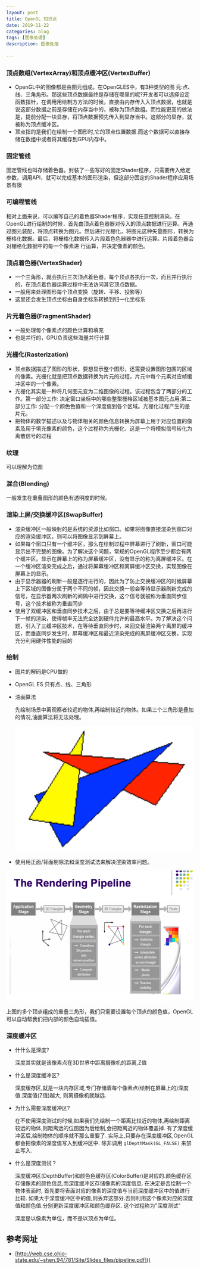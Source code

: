 ```yaml
---
layout: post
title: OpenGL 知识点
date: 2019-11-22
categories: blog
tags: [图像处理]
description: 图像处理

---
```


### 顶点数组(VertexArray)和顶点缓冲区(VertexBuffer)

* OpenGL中的图像都是由图元组成。在OpenGLES中，有3种类型的图 元:点、线、三⻆角形。那这些顶点数据最终是存储在哪⾥的呢?开发者可以选择设定函数指针，在调⽤用绘制⽅方法的时候，直接由内存传⼊入顶点数据，也就是说这部分数据之前是存储在内存当中的，被称为顶点数组。⽽性能更高的做法是，提前分配一块显存，将顶点数据预先传⼊到显存当中。这部分的显存，就被称为顶点缓冲区。
* 顶点指的是我们在绘制一个图形时,它的顶点位置数据.而这个数据可以直接存储在数组中或者将其缓存到GPU内存中。

### 固定管线

固定管线也叫存储着色器。封装了一些写好的固定Shader程序，只需要传入给定参数，调用API，就可以完成基本的图形渲染，但这部分固定的Shader程序应用场景有限

### 可编程管线

相对上面来说，可以编写自己的着色器Shader程序，实现任意控制渲染。在OpenGL进行绘制的时候，首先由顶点着色器器对传⼊的顶点数据进行运算。再通过图元装配，将顶点转换为图元。然后进行光栅化，将图元这种⽮量图形，转换为栅格化数据。最后，将栅格化数据传入片段着⾊色器器中进行运算。片段着色器会对栅格化数据中的每一个像素进 行运算，并决定像素的颜⾊。


### 顶点着色器(VertexShader)

* 一个三角形，就会执行三次顶点着色器，每个顶点各执行一次，而且并行执行的，在顶点着色器运算过程中无法访问其它顶点数据。
* 一般用来处理图形每个顶点变换（旋转、平移、投影等）
* 这里还会发生顶点坐标由自身坐标系转换到归一化坐标系

### 片元着色器(FragmentShader)

* 一般处理每个像素点的颜色计算和填充
* 也是并行的，GPU负责这些海量并行计算


### 光栅化(Rasterization)

* 顶点数据描述了图形的形状，要想显示整个图形，还需要设置图形包围的区域的像素。光栅化就是把顶点数据转换为片元的过程，片元中每个元素对应帧缓冲区中的一个像素。
* 光栅化其实是一种将⼏何图元变为二维图像的过程。该过程包含了两部分的工作。第⼀部分⼯作: 决定窗⼝坐标中的哪些整型栅格区域被基本图元占用;第二部分工作: 分配⼀个颜⾊色值和⼀个深度值到各个区域。光栅化过程产生的是⽚元。
* 把物体的数学描述以及与物体相关的颜色信息转换为屏幕上⽤于对应位置的像素及用于填充像素的颜色，这个过程称为光栅化，这是一个将模拟信号转化为离散信号的过程

### 纹理

可以理解为位图

### 混合(Blending)

一般发生在重叠图形的颜色有透明度的时候。

### 渲染上屏/交换缓冲区(SwapBuffer)

* 渲染缓冲区⼀般映射的是系统的资源比如窗口。如果将图像直接渲染到窗口对应的渲染缓冲区，则可以将图像显示到屏幕上。
* 如果每个窗⼝只有一个缓冲区，那么在绘制过程中屏幕进⾏了刷新，窗⼝可能显示出不完整的图像。为了解决这个问题，常规的OpenGL程序⾄少都会有两个缓冲区。显示在屏幕上的称为屏幕缓冲区，没有显示的称为离屏缓冲区。在一个缓冲区渲染完成之后，通过将屏幕缓冲区和离屏缓冲区交换，实现图像在屏幕上的显示。
* 由于显示器器的刷新一般是逐行进行的，因此为了防⽌交换缓冲区的时候屏幕上下区域的图像分属于两个不同的帧，因此交换一般会等待显示器刷新完成的信号，在显示器两次刷新的间隔中进行交换，这个信号就被称为垂直同步信号，这个技术被称为垂直同步
* 使⽤了双缓冲区和垂直同步技术之后，由于总是要等待缓冲区交换之后再进⾏下⼀帧的渲染，使得帧率无法完全达到硬件允许的最高⽔平。为了解决这个问题，引⼊了三缓冲区技术，在等待垂直同步时，来回交替渲染两个离屏的缓冲区，⽽垂直同步发⽣时，屏幕缓冲区和最近渲染完成的离屏缓冲区交换，实现充分利⽤硬件性能的目的

### 绘制

* 图片的解码是CPU做的
* OpenGL ES 只有点、线、三角形
* 油画算法

    先绘制场景中离观察者较远的物体,再绘制较近的物体。如果三个三角形是叠加的情况,油画算法将无法处理。

    <div align = center>

    ![](/assets/images/2019/11-22-1.png)

    </div>
* 使⽤用正面/背面剔除法和深度测试法来解决渲染效率问题。

<div align = center>

![](/assets/images/2019/11-23-rendering-pipeline.png)

</div>

上图的多个顶点组成的重叠三角形，我们只需要设置每个顶点的颜色值，OpenGL可以自动帮我们把内部的颜色自动插值。


### 深度缓冲区

* 什什么是深度? 
    
    深度其实就是该像素点在3D世界中距离摄像机的距离,Z值

* 什么是深度缓冲区? 

    深度缓存区,就是一块内存区域,专⻔存储着每个像素点(绘制在屏幕上的)深度值.深度值(Z值)越⼤, 则离摄像机就越远.

* 为什么需要深度缓冲区? 

    在不使用深度测试的时候,如果我们先绘制⼀个距离⽐较近的物体,再绘制距离较远的物体,则距离远的位图因为后绘制,会把距离近的物体覆盖掉. 有了深度缓冲区后,绘制物体的顺序就不那么重要了. 实际上,只要存在深度缓冲区,OpenGL 都会把像素的深度值写⼊到缓冲区中. 除非调⽤ `glDepthMask(GL_FALSE)` 来禁止写⼊.

* 什么是深度测试？

    深度缓冲区(DepthBuffer)和颜⾊色缓存区(ColorBuffer)是对应的.颜⾊缓存区存储像素的颜⾊信息,⽽深度缓冲区存储像素的深度信息. 在决定是否绘制⼀个物体表⾯时, 首先要将表⾯对应的像素的深度值与当前深度缓冲区中的值进⾏⽐较. 如果大于深度缓冲区中的值,则丢弃这部分.否则利⽤这个像素对应的深度值和颜⾊值.分别更新深度缓冲区和颜⾊缓存区. 这个过程称为”深度测试”

    深度是以像素为单位，而不是以顶点为单位。

## 参考网址

* [http://web.cse.ohio-state.edu/~shen.94/781/Site/Slides_files/pipeline.pdf]()